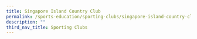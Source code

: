```yaml
---
title: Singapore Island Country Club
permalink: /sports-education/sporting-clubs/singapore-island-country-club/
description: ""
third_nav_title: Sporting Clubs
---
```



